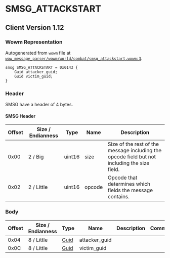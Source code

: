 # SMSG_ATTACKSTART

## Client Version 1.12

### Wowm Representation

Autogenerated from `wowm` file at [`wow_message_parser/wowm/world/combat/smsg_attackstart.wowm:3`](https://github.com/gtker/wow_messages/tree/main/wow_message_parser/wowm/world/combat/smsg_attackstart.wowm#L3).
```rust,ignore
smsg SMSG_ATTACKSTART = 0x0143 {
    Guid attacker_guid;
    Guid victim_guid;
}
```
### Header

SMSG have a header of 4 bytes.

#### SMSG Header

| Offset | Size / Endianness | Type   | Name   | Description |
| ------ | ----------------- | ------ | ------ | ----------- |
| 0x00   | 2 / Big           | uint16 | size   | Size of the rest of the message including the opcode field but not including the size field.|
| 0x02   | 2 / Little        | uint16 | opcode | Opcode that determines which fields the message contains.|

### Body

| Offset | Size / Endianness | Type | Name | Description | Comment |
| ------ | ----------------- | ---- | ---- | ----------- | ------- |
| 0x04 | 8 / Little | [Guid](../spec/packed-guid.md) | attacker_guid |  |  |
| 0x0C | 8 / Little | [Guid](../spec/packed-guid.md) | victim_guid |  |  |

